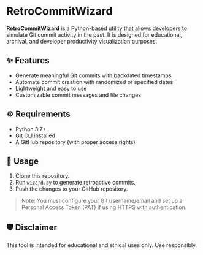 # RetroCommitWizard

**RetroCommitWizard** is a Python-based utility that allows developers to simulate Git commit activity in the past. It is designed for educational, archival, and developer productivity visualization purposes.

## ✨ Features

- Generate meaningful Git commits with backdated timestamps
- Automate commit creation with randomized or specified dates
- Lightweight and easy to use
- Customizable commit messages and file changes

## ⚙️ Requirements

- Python 3.7+
- Git CLI installed
- A GitHub repository (with proper access rights)

## 🚀 Usage

1. Clone this repository.
2. Run `wizard.py` to generate retroactive commits.
3. Push the changes to your GitHub repository.

> Note: You must configure your Git username/email and set up a Personal Access Token (PAT) if using HTTPS with authentication.

## 🛡️ Disclaimer

This tool is intended for educational and ethical uses only. Use responsibly.
